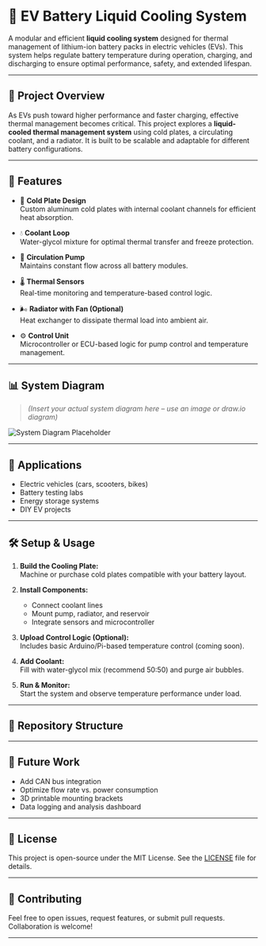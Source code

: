 # 🧊 EV Battery Liquid Cooling System

A modular and efficient **liquid cooling system** designed for thermal management of lithium-ion battery packs in electric vehicles (EVs). This system helps regulate battery temperature during operation, charging, and discharging to ensure optimal performance, safety, and extended lifespan.

---

## 🚗 Project Overview

As EVs push toward higher performance and faster charging, effective thermal management becomes critical. This project explores a **liquid-cooled thermal management system** using cold plates, a circulating coolant, and a radiator. It is built to be scalable and adaptable for different battery configurations.

---

## 🔧 Features

- 🧊 **Cold Plate Design**  
  Custom aluminum cold plates with internal coolant channels for efficient heat absorption.

- 💧 **Coolant Loop**  
  Water-glycol mixture for optimal thermal transfer and freeze protection.

- 🔁 **Circulation Pump**  
  Maintains constant flow across all battery modules.

- 🌡 **Thermal Sensors**  
  Real-time monitoring and temperature-based control logic.

- 🌬 **Radiator with Fan (Optional)**  
  Heat exchanger to dissipate thermal load into ambient air.

- ⚙️ **Control Unit**  
  Microcontroller or ECU-based logic for pump control and temperature management.

---

## 📊 System Diagram

> *(Insert your actual system diagram here – use an image or draw.io diagram)*

![System Diagram Placeholder](https://via.placeholder.com/800x400.png?text=EV+Battery+Liquid+Cooling+System+Diagram)

---

## 🧪 Applications

- Electric vehicles (cars, scooters, bikes)
- Battery testing labs
- Energy storage systems
- DIY EV projects

---

## 🛠 Setup & Usage

1. **Build the Cooling Plate:**  
   Machine or purchase cold plates compatible with your battery layout.

2. **Install Components:**  
   - Connect coolant lines  
   - Mount pump, radiator, and reservoir  
   - Integrate sensors and microcontroller

3. **Upload Control Logic (Optional):**  
   Includes basic Arduino/Pi-based temperature control (coming soon).

4. **Add Coolant:**  
   Fill with water-glycol mix (recommend 50:50) and purge air bubbles.

5. **Run & Monitor:**  
   Start the system and observe temperature performance under load.

---

## 📂 Repository Structure











---

## 🧠 Future Work

- Add CAN bus integration
- Optimize flow rate vs. power consumption
- 3D printable mounting brackets
- Data logging and analysis dashboard

---

## 📄 License

This project is open-source under the MIT License. See the [LICENSE](LICENSE) file for details.

---

## 🤝 Contributing

Feel free to open issues, request features, or submit pull requests. Collaboration is welcome!

---

